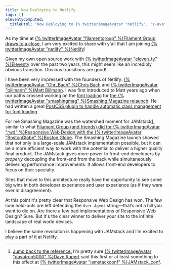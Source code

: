 ```yaml
---
title: Now Deploying to Netlify
tags: []
eleventyComputed:
  titleHtml: 'Now Deploying to {% twitterImageAvatar "netlify", "z-avatar-eq" %}Netlify'
---
```

As my time at [{% twitterImageAvatar "filamentgroup" %}Filament Group draws to a close](/web/filament-group/), I am very excited to share with y'all that I am joining [{% twitterImageAvatar "netlify" %}Netlify](https://www.netlify.com/)!

Given my own open source work with [{% twitterImageAvatar "eleven_ty" %}Eleventy](https://www.11ty.dev/) over the past two years, this might seem like an incredibly obvious transition. Obvious transitions are good!

I have been very impressed with the founders of Netlify: [{% twitterImageAvatar "Chr_Bach" %}Chris Bach](https://twitter.com/Chr_Bach) and [{% twitterImageAvatar "biilmann" %}Matt Biilmann](https://twitter.com/biilmann). I was first introduced to Matt years ago when our paths crossed working on the [font loading](/web/the-compromise/) for [the {% twitterImageAvatar "smashingmag" %}Smashing Magazine relaunch](https://www.netlify.com/case-studies/smashing/). He had written a great [PostCSS plugin to handle automatic class management for font loading](/web/font-loading-classes/).

For me Smashing Magazine was the watershed moment for JAMstack<a href="#note-1" class="notes_link" id="link-note-1">1</a>, similar to what [Filament Group (and friends) did for {% twitterImageAvatar "rwd" %}Responsive Web Design with the {% twitterImageAvatar "BostonGlobe" %}Boston Globe](https://www.filamentgroup.com/lab/introducing-the-new-responsive-designed-bostonglobecom.html). The Smashing Magazine launch showed that not only is a large-scale JAMstack implementation possible, but it can be a more efficient way to work with the potential to deliver a higher quality final product. The JAMstack gives more power to front-end developers by _properly_ decoupling the front-end from the back while simultaneously delivering performance improvements. It allows front-end developers to focus on their specialty.

Sites that move to this architecture really have the opportunity to see some big wins in both developer experience and user experience (as if they were ever in disagreement).

At this point it's pretty clear that Responsive Web Design has won. The few lone hold-outs are left defending the `User-Agent` string—that’s not a hill you want to die on. Are there a few bad implementations of Responsive Web Design? Sure. But it's the clear winner to deliver your site to the infinite landscape of real world devices.

I believe the same revolution is happening with JAMstack and I’m excited to play a part of it at Netlify.


---
<ol class="notes">
    <li class="notes_note"><a id="note-1" href="#link-note-1" class="notes_linkback">Jump back to the reference.</a> I’m pretty sure <a href="https://twitter.com/davatron5000">{% twitterImageAvatar "davatron5000" %}Dave Rupert</a> said this first or at least something to this effect at <a href="https://twitter.com/jamstackconf">{% twitterImageAvatar "jamstackconf" %}JAMstack_conf</a>.</li>
</ol>
